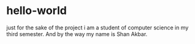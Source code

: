 # hello-world
just for the sake of the project
i am a student of computer science in my third semester. And by the way my name is Shan Akbar.
